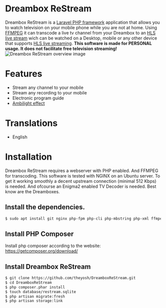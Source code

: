 # Dreambox ReStream
Dreambox ReStream is a [Laravel PHP framework](https://laravel.com/) application that allows you to watch television on your mobile phone while you are not at home. Using [FFMPEG](https://ffmpeg.org/) it can transcode a live tv channel from your Dreambox to an [HLS live stream](https://developer.apple.com/streaming/) wich can be watched on a Desktop, mobile or any other device that supports [HLS live streaming](https://en.wikipedia.org/wiki/HTTP_Live_Streaming).
**This software is made for PERSONAL usage. It does not facilitate free television streaming!**
![Dreambox ReStream overview image](https://theyosh.nl/sites/default/files/u1/DreamboxRestreamHowTo.png "Dreambox ReStream overview")

# Features
- Stream any channel to your mobile
- Stream any recording to your mobile
- Electronic program guide
- [Ambilight effect](https://en.wikipedia.org/wiki/Bias_lighting)

# Translations
- English

# Installation
Dreambox ReStream requires a webserver with PHP enabled. And FFMPEG for transcoding. This software is tested with NGINX on an Ubuntu server. To get it working smoothly a decent upstream connection (minimal 512 Kbps) is needed. And ofcourse an Enigma2 enabled TV Decoder is needed. Best know are the Dreamboxes.

## Install the dependencies.
```sh
$ sudo apt install git nginx php-fpm php-cli php-mbstring php-xml ffmpeg
```
## Install PHP Composer
Install php composer according to the website: https://getcomposer.org/download/

## Install Dreambox ReStream
```sh
$ git clone https://github.com/theyosh/DreamboxReStream.git
$ cd DreamboxReStream
$ php composer.phar install
$ touch database/restream.sqlite
$ php artisan migrate:fresh
$ php artisan storage:link
```